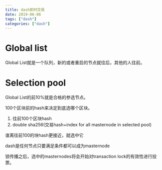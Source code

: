 ```yaml
---
title: dash即时交易
date: 2019-06-06
tags: ["dash"]
categories: ["dash"]
---
```


# Global list

Global List就是一个队列，新的或者重启的节点就往后，其他的人往前。

# Selection pool

Global List的前10%就是合格的参选节点。

100个区块前的hash来决定到底选哪个区块。
1. 往前100个区块hash
1. double sha256(交易hash+index for all masternode in selected pool)

谁离往前100的块hash更接近，就选中它

dash是任何节点只要满足条件都可以成为masternode

锁传播之后，选中的masternodes将会开始对transaction lock的有效性进行投票。

